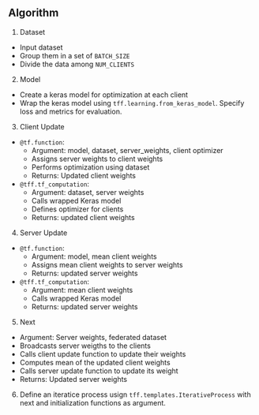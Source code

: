 ## **Algorithm**

1. Dataset
  *  Input dataset
  *  Group them in a set of `BATCH_SIZE`
  *  Divide the data among `NUM_CLIENTS`
2. Model
  *  Create a keras model for optimization at each client
  *  Wrap the keras model using `tff.learning.from_keras_model`. Specify loss and metrics for evaluation.
3. Client Update 
  *  `@tf.function`: 
      * Argument: model, dataset, server_weights, client optimizer
      * Assigns server weights to client weights
      * Performs optimization using dataset
      * Returns: Updated client weights
  * `@tff.tf_computation`:
      * Argument: dataset, server weights
      * Calls wrapped Keras model
      * Defines optimizer for clients
      * Returns: updated client weights
4. Server Update
  * `@tf.function`:
      * Argument: model, mean client weights
      * Assigns mean client weights to server weights
      * Returns: updated server weights
  * `@tff.tf_computation`:
      * Argument: mean client weights
      * Calls wrapped Keras model
      * Returns: updated server weights
5. Next
  * Argument: Server weights, federated dataset
  * Broadcasts server weigths to the clients
  * Calls client update function to update their weights
  * Computes mean of the updated client weights
  * Calls server update function to update its weight 
  * Returns: Updated server weights
6. Define an iteratice process usign `tff.templates.IterativeProcess` with next and initialization functions as argument.
